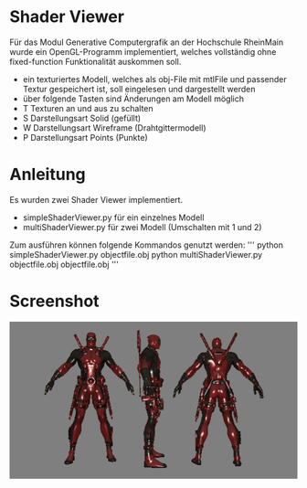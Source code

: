 # Shader Viewer

Für das Modul Generative Computergrafik an der Hochschule RheinMain wurde ein OpenGL-Programm implementiert, welches vollständig ohne fixed-function Funktionalität
auskommen soll.
- ein texturiertes Modell, welches als obj-File mit mtlFile und passender Textur gespeichert ist, soll eingelesen und dargestellt werden
- über folgende Tasten sind Änderungen am Modell möglich
 - T Texturen an und aus zu schalten
 - S Darstellungsart Solid (gefüllt)
 - W Darstellungsart Wireframe (Drahtgittermodell)
 - P Darstellungsart Points (Punkte)

# Anleitung
Es wurden zwei Shader Viewer implementiert.
- simpleShaderViewer.py für ein einzelnes Modell
- multiShaderViewer.py für zwei Modell (Umschalten mit 1 und 2)

Zum ausführen können folgende Kommandos genutzt werden:
'''
python simpleShaderViewer.py objectfile.obj
python multiShaderViewer.py objectfile.obj objectfile.obj
'''

# Screenshot
![Screenshot](https://github.com/HenryVogt/Shader_Viewer/blob/master/images/deadpool.PNG)

